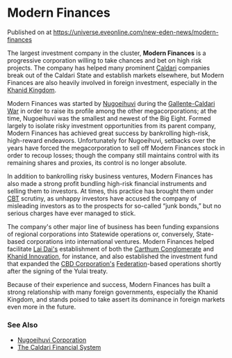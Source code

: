 # Modern Finances
Published on  at https://universe.eveonline.com/new-eden-news/modern-finances

The largest investment company in the cluster, **Modern Finances** is a progressive corporation willing to take chances and bet on high risk projects. The company has helped many prominent [Caldari](7unGNsrMFwIWXMMbrM2jfy) companies break out of the Caldari State and establish markets elsewhere, but Modern Finances are also heavily involved in foreign investment, especially in the [Khanid Kingdom](5VtgxEr1vnxuazt8lvQLoj). 

Modern Finances was started by [Nugoeihuvi](4Ykng1Buej1uH3Sy5ln3jW) during the [Gallente-Caldari War](1ehjby0lOpdwMJf9CprPtV) in order to raise its profile among the other megacorporations; at the time, Nugoeihuvi was the smallest and newest of the Big Eight. Formed largely to isolate risky investment opportunities from its parent company, Modern Finances has achieved great success by bankrolling high-risk, high-reward endeavors. Unfortunately for Nugoeihuvi, setbacks over the years have forced the megacorporation to sell off Modern Finances stock in order to recoup losses; though the company still maintains control with its remaining shares and proxies, its control is no longer absolute.

In addition to bankrolling risky business ventures, Modern Finances has also made a strong profit bundling high-risk financial instruments and selling them to investors. At times, this practice has brought them under [CBT](32Y4no5DBn6kGO5HnWuYgH) scrutiny, as unhappy investors have accused the company of misleading investors as to the prospects for so-called “junk bonds,” but no serious charges have ever managed to stick.

The company's other major line of business has been funding expansions of regional corporations into Statewide operations or, conversely, State-based corporations into international ventures. Modern Finances helped facilitate [Lai Dai's](5k5GiWRlFceyTjLSz71XT) establishment of both the [Carthum Conglomerate](4CHDNOP9kybPmF3TdhufUV) and [Khanid Innovation](2dbfUfaf5t4JfgI1Rtg7jj), for instance, and also established the investment fund that expanded the [CBD Corporation's](7o6AuVZhnq4lIzIMdYdMft) [Federation](4bufc5OaK80rlo20Pez6gK)-based operations shortly after the signing of the Yulai treaty.

Because of their experience and success, Modern Finances has built a strong relationship with many foreign governments, especially the Khanid Kingdom, and stands poised to take assert its dominance in foreign markets even more in the future. 

### See Also
- [Nugoeihuvi Corporation](4Ykng1Buej1uH3Sy5ln3jW)
- [The Caldari Financial System](2G4PYyiuyv5iHyjIXZfn5S)
